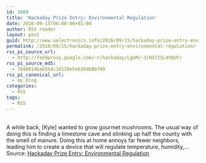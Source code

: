 ```yaml
---
id: 1809
title: 'Hackaday Prize Entry: Environmental Regulation'
date: 2016-09-15T06:00:00+01:00
author: RSS reader
layout: post
guid: http://www.uelectronics.info/2016/09/15/hackaday-prize-entry-environmental-regulation/
permalink: /2016/09/15/hackaday-prize-entry-environmental-regulation/
rss_pi_source_url:
  - http://feedproxy.google.com/~r/hackaday/LgoM/~3/HXJISL4VQUY/
rss_pi_source_md5:
  - 7688014bab5bdc3d120e5eb304b8bf09
rss_pi_canonical_url:
  - my_blog
categories:
  - RSS
tags:
  - RSS
---
```

&#013;  
A while back, [Kyle] wanted to grow gourmet mushrooms. The usual way of doing this is finding a limestone cave and stinking up half the county with the smell of manure. Doing this at home annoys far fewer neighbors, leading him to create a device that will regulate temperature, humidity,…&#013;  
Source: <a href="http://feedproxy.google.com/~r/hackaday/LgoM/~3/HXJISL4VQUY/" target="_blank">Hackaday Prize Entry: Environmental Regulation</a>